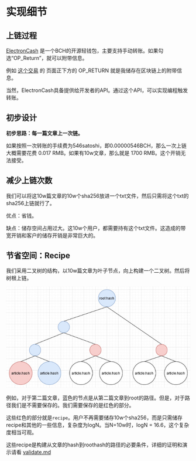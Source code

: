 # 实现细节

## 上链过程

[ElectronCash](https://github.com/Electron-Cash/Electron-Cash) 是一个BCH的开源轻钱包，主要支持手动转账。如果勾选“OP_Return”，就可以附带信息。

例如 [这个交易](https://blockchair.com/bitcoin-cash/transaction/e65588a6ac6e0332c29eb3dcf1e074a07784cb6ffe654bf814a63ac897bc6482) 的 页面正下方的 OP_RETURN 就是我储存在区块链上的附带信息。

当然，ElectronCash具备提供给开发者的API。通过这个API，可以实现编程触发转账。

## 初步设计

**初步思路：每一篇文章上一次链。**

如果按照一次转账的手续费为546satoshi，即0.00000546BCH，那么一次上链大概需要花费 0.017 RMB。如果有10w文章，那么就是 1700 RMB。这个开销无法接受。


## 减少上链次数

我们可以将这10w篇文章的10w个sha256放进一个txt文件，然后只需将这个txt的sha256上链就行了。

优点：省钱。

缺点：储存空间占用过大。这10w个用户，都需要持有这个txt文件。这造成的带宽开销和客户的储存开销是非常巨大的。


## 节省空间：Recipe

我们采用二叉树的结构，以10w篇文章为叶子节点，向上构建一个二叉树。然后将树根上链。

![](tree.jpg)

例如，对于第二篇文章，蓝色的节点是从第二篇文章到root的路径。但是，对于路径我们是不需要保存的。我们需要保存的是红色的部分。

这些红色的部分就是`recipe`。用户不再需要储存10w个sha256，而是只需储存recipe和其他的一些信息，复杂度为logN。当N=10w时，logN = 16.6，这个复杂度相当可观。

这些recipe是构建从文章的hash到roothash的路径的必要条件，详细的证明和演示请看 [validate.md](./validate.md)